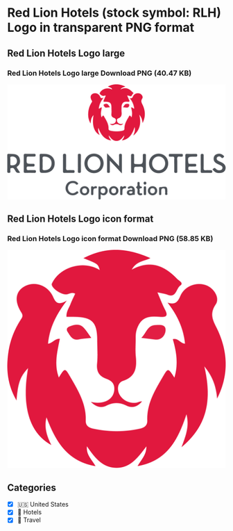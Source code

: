 # Red Lion Hotels (stock symbol: RLH) Logo in transparent PNG format

## Red Lion Hotels Logo large

### Red Lion Hotels Logo large Download PNG (40.47 KB)

![Red Lion Hotels Logo large Download PNG (40.47 KB)](/img/orig/RLH_BIG-b79946db.png)

## Red Lion Hotels Logo icon format

### Red Lion Hotels Logo icon format Download PNG (58.85 KB)

![Red Lion Hotels Logo icon format Download PNG (58.85 KB)](/img/orig/RLH-e361b412.png)



## Categories
- [x] 🇺🇸 United States
- [x] 🏨 Hotels
- [x] 🌴 Travel

